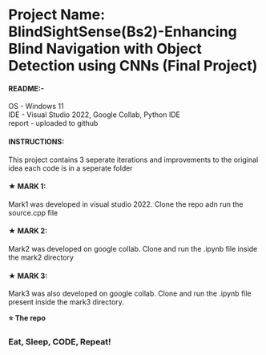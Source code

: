 # Project Name: BlindSightSense(Bs2)-Enhancing Blind Navigation with Object Detection using CNNs (Final Project)


#### README:-


OS - Windows 11<br>
IDE - Visual Studio 2022, Google Collab, Python IDE<br>
report - uploaded to github <br>



#### INSTRUCTIONS:<br>
This project contains 3 seperate iterations and improvements to the original idea each code is in a seperate folder

#### ★ MARK 1:
Mark1 was developed in visual studio 2022. Clone the repo adn run the source.cpp file 

#### ★ MARK 2:
Mark2 was developed on google collab. Clone and run the .ipynb file inside the mark2 directory

#### ★ MARK 3:
Mark3 was also developed on google collab. Clone and run the .ipynb file present inside the mark3 directory.






**⭐ The repo**



### Eat, Sleep, CODE, Repeat!







